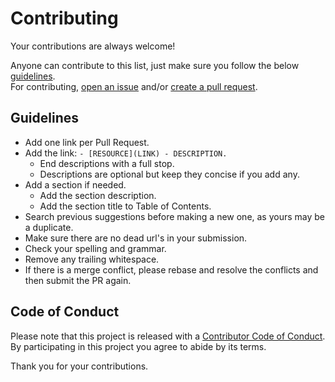 # Contributing

Your contributions are always welcome!

Anyone can contribute to this list, just make sure you follow the below [guidelines](#guidelines).<br>
For contributing, [open an issue](https://github.com/aliesbelik/awesome-gatling/issues) and/or [create a pull request](https://github.com/aliesbelik/awesome-gatling/pulls).

## Guidelines

* Add one link per Pull Request.
* Add the link: `- [RESOURCE](LINK) - DESCRIPTION.`
  * End descriptions with a full stop.
  * Descriptions are optional but keep they concise if you add any.
* Add a section if needed.
  * Add the section description.
  * Add the section title to Table of Contents.
* Search previous suggestions before making a new one, as yours may be a duplicate.
* Make sure there are no dead url's in your submission.
* Check your spelling and grammar.
* Remove any trailing whitespace.
* If there is a merge conflict, please rebase and resolve the conflicts and then submit the PR again.

## Code of Conduct

Please note that this project is released with a [Contributor Code of Conduct](CODE-OF-CONDUCT.md).<br>
By participating in this project you agree to abide by its terms.

Thank you for your contributions.
